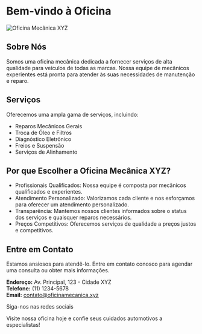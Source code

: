 # Bem-vindo à Oficina 

![Oficina Mecânica XYZ](https://www.carby.pt/fotos/imagens_ambiente/homepage_d_r_40672661064f1a98798b9e.png.webp)

## Sobre Nós

Somos uma oficina mecânica dedicada a fornecer serviços de alta qualidade para veículos de todas as marcas. Nossa equipe de mecânicos experientes está pronta para atender às suas necessidades de manutenção e reparo.

## Serviços

Oferecemos uma ampla gama de serviços, incluindo:

- Reparos Mecânicos Gerais
- Troca de Óleo e Filtros
- Diagnóstico Eletrônico
- Freios e Suspensão
- Serviços de Alinhamento

## Por que Escolher a Oficina Mecânica XYZ?

- Profissionais Qualificados: Nossa equipe é composta por mecânicos qualificados e experientes.
- Atendimento Personalizado: Valorizamos cada cliente e nos esforçamos para oferecer um atendimento personalizado.
- Transparência: Mantemos nossos clientes informados sobre o status dos serviços e quaisquer reparos necessários.
- Preços Competitivos: Oferecemos serviços de qualidade a preços justos e competitivos.

## Entre em Contato

Estamos ansiosos para atendê-lo. Entre em contato conosco para agendar uma consulta ou obter mais informações.

**Endereço:** Av. Principal, 123 - Cidade XYZ  
**Telefone:** (11) 1234-5678  
**Email:** contato@oficinamecanica.xyz

Siga-nos nas redes sociais

Visite nossa oficina hoje e confie seus cuidados automotivos a especialistas!

